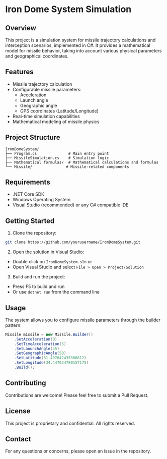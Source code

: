 # Iron Dome System Simulation

## Overview
This project is a simulation system for missile trajectory calculations and interception scenarios, implemented in C#. It provides a mathematical model for missile behavior, taking into account various physical parameters and geographical coordinates.

## Features
- Missile trajectory calculation
- Configurable missile parameters:
  - Acceleration
  - Launch angle
  - Geographic angle
  - GPS coordinates (Latitude/Longitude)
- Real-time simulation capabilities
- Mathematical modeling of missile physics

## Project Structure
```
IromDomeSystem/
├── Program.cs              # Main entry point
├── MissileSimulation.cs    # Simulation logic
├── Mathematical formulas/  # Mathematical calculations and formulas
└── Missile/               # Missile-related components
```

## Requirements
- .NET Core SDK
- Windows Operating System
- Visual Studio (recommended) or any C# compatible IDE

## Getting Started
1. Clone the repository:
```bash
git clone https://github.com/yourusername/IromDomeSystem.git
```

2. Open the solution in Visual Studio:
- Double click on `IromDomeSystem.sln` or
- Open Visual Studio and select `File > Open > Project/Solution`

3. Build and run the project:
- Press F5 to build and run
- Or use `dotnet run` from the command line

## Usage
The system allows you to configure missile parameters through the builder pattern:

```csharp
Missile missile = new Missile.Builder()
    .SetAcceleration(0)
    .SetTimeAcceleration(5)
    .SetLanunchAngle(45)
    .SetGeographicAngle(50)
    .SetLatitude(31.497642435306812)
    .SetLongitude(34.447034780157175)
    .Build();
```

## Contributing
Contributions are welcome! Please feel free to submit a Pull Request.

## License
This project is proprietary and confidential. All rights reserved.

## Contact
For any questions or concerns, please open an issue in the repository. 